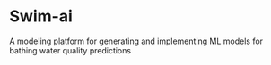 # Swim-ai
A modeling platform for generating and implementing ML models for bathing water quality predictions
